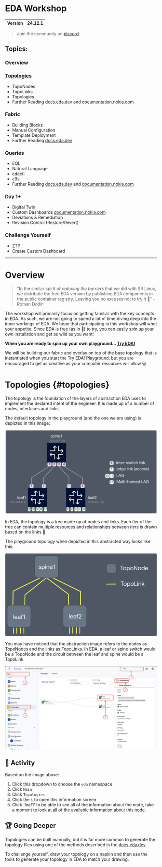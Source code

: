 # EDA Workshop 

| Version | 24.12.1 |
| ------- | ------- |

> Join the community on [discord](https://eda.dev/discord)

## Topics:

### Overview

### [Topologies](#topologies)
 - TopoNodes
 - TopoLinks
 - Topologies
 - Further Reading [docs.eda.dev](https://docs.eda.dev/user-guide/topologies/) and [documentation.nokia.com](https://documentation.nokia.com/eda/24-12/books/user/topologies.html)

### Fabric
 - Building Blocks
 - Manual Configuration
 - Template Deployment
 - Further Reading [docs.eda.dev](https://docs.eda.dev/apps/fabric/)

### Queries
 - EQL 
 - Natural Language
 - edactl
 - e9s
 - Further Reading [docs.eda.dev](https://docs.eda.dev/user-guide/queries/) and [documentation.nokia.com](https://documentation.nokia.com/eda/24-12/books/user/queries.html)

### Day 1+
 - Digital Twin
 - Custom Dashboards [documentation.nokia.com](https://documentation.nokia.com/eda/24-12/books/user/dashboard-designer.html)
 - Deviations & Remediation
 - Revision Control (Restore/Revert)

### Challenge Yourself
 - ZTP
 - Create Custom Dashboard

---

# Overview

> "In the similar spirit of _reducing the barriers_ that we did with SR Linux, we distribute the free EDA version by publishing EDA components in the public container registry. Leaving you no excuses not to try it :brain:" - Roman Dodin

The workshop will primarily focus on getting familiar with the key concepts in EDA. As such, we are not going to spend a lot of time diving deep into the inner workings of EDA. We hope that participating in this workshop will whet your appetite. Since EDA is free (as in :beer:) to try, you can easily spin up your own installation and get as wild as you want!

**When you are ready to spin up your own playground... [Try EDA!](https://docs.eda.dev/getting-started/try-eda/)**

We will be building our fabric and overlay on top of the base topology that is instantiated when you start the Try EDA! Playground, but you are encouraged to get as creative as your computer resources will allow 💻

# Topologies {#topologies}

The topology is the foundation of the layers of abstraction EDA uses to implement the declared intent of the engineer. It is made up of a number of nodes, interfaces and links. 

The default topology in the playground (and the one we are using) is depicted in this image:

![Playground Topology](images/topology_ss.jpg)

In EDA, the topology is a tree made up of nodes and links. Each *tier* of the tree can contain multiple resources and relationships between *tiers* is drawn based on the links 🌲

The playground topology when depicted in this abstracted way looks like this:

![Playground Topology Abstraction](images/toponodes_and_topolinks_ss.jpg)

You may have noticed that the abstraction image refers to the nodes as TopoNodes and the links as TopoLinks. In EDA, a leaf or spine switch would be a TopoNode and the circuit between the leaf and spine would be a TopoLink.

![EDA UI](images/topology_pane.jpg)

## :rocket: Activity 

Based on the image above:

1. Click this dropdown to choose the `eda` namespace
2. Click `Main`
3. Click `Topologies`
4. Click the `i` to open this information screen
5. Click `leaf1' to be able to see all of the information about the node, take a moment to look at all of the available information about this node.

## 🏆 Going Deeper

Topologies can be built manually, but it is far more common to generate the topology files using one of the methods described in the [docs.eda.dev](https://docs.eda.dev/user-guide/topologies/#topology-file)

To challenge yourself, draw your topology on a napkin and then use the tools to generate your topology in EDA to match your drawing.
